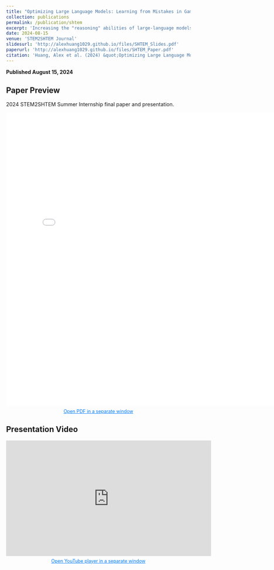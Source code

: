 ```yaml
---
title: "Optimizing Large Language Models: Learning from Mistakes in Gameplay"
collection: publications
permalink: /publication/shtem
excerpt: 'Increasing the "reasoning" abilities of large-language models to complete simple logic games like tic-tac-toe'
date: 2024-08-15
venue: 'STEM2SHTEM Journal'
slidesurl: 'http://alexhuang1029.github.io/files/SHTEM_Slides.pdf'
paperurl: 'http://alexhuang1029.github.io/files/SHTEM_Paper.pdf'
citation: 'Huang, Alex et al. (2024) &quot;Optimizing Large Language Models: Learning from Mistakes in Gameplay.&quot; <i>2024 STEM2SHTEM Journal</i>.'
---
```

__Published August 15, 2024__
<h2 id="paper">Paper Preview</h2>
<p>2024 STEM2SHTEM Summer Internship final paper and presentation.</p>
<iframe width="800" height="800" src="/files/SHTEM_Paper.pdf" frameborder="0" ></iframe>
<p style="font-size: 0.9em; color: #555; text-align: center; margin-top: 0.5em;">
  <a href="/files/SHTEM_Paper.pdf" 
     target="_blank" 
     style="color: #007BFF; text-decoration: underline;">
    Open PDF in a separate window
  </a>
</p>

<h2 id="video">Presentation Video</h2>
<iframe width="560" height="315" src="https://www.youtube.com/embed/ky7LpNgwXBc?si=ph4RSy2Q560jsbkG" title="YouTube video player" frameborder="0" allow="accelerometer; autoplay; clipboard-write; encrypted-media; gyroscope; picture-in-picture; web-share" referrerpolicy="strict-origin-when-cross-origin" allowfullscreen></iframe>
<p style="font-size: 0.9em; color: #555; text-align: center; margin-top: 0.5em;">
  <a href="https://youtu.be/ky7LpNgwXBc?si=7XxHJ3rjiP6DHzyG" 
     target="_blank" 
     style="color: #007BFF; text-decoration: underline;">
    Open YouTube player in a separate window
  </a>
<br>